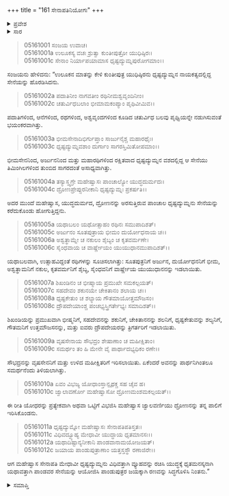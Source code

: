 +++
title = "161 ಸೇನಾಪತಿನಿಯೋಗಃ"
+++

<details><summary>ಪ್ರವೇಶ</summary>


।।   ಓಂ ಓಂ ನಮೋ ನಾರಾಯಣಾಯ।।   ಶ್ರೀ ವೇದವ್ಯಾಸಾಯ ನಮಃ ।।

ಶ್ರೀ ಕೃಷ್ಣದ್ವೈಪಾಯನ ವೇದವ್ಯಾಸ ವಿರಚಿತ  

**ಶ್ರೀ ಮಹಾಭಾರತ**

**ಉದ್ಯೋಗ ಪರ್ವ**

**ರಥಾಥಿರಥಸಂಖ್ಯ ಪರ್ವ**

**ಅಧ್ಯಾಯ 161**

</details>

<details><summary>ಸಾರ</summary>

ಯುಧಿಷ್ಠಿರನು ಸೇನಾ ನಾಯಕತ್ವವನ್ನು ಧೃಷ್ಟದ್ಯುಮ್ನನಿಗೆ ನೀಡಿದುದು (1-4). ತನ್ನ ಸೇನೆಯಲ್ಲಿರುವ ಒಬ್ಬೊಬ್ಬ ರಥಿಗಳಿಗೆ ಕೌರವ ಸೇನೆಯ ರಥಿಗಳನ್ನು ಪ್ರತ್ಯೇಕ ಪ್ರತ್ಯೇಕ ಗುರಿಯಾಗಿ ಗುರುತಿಸಿಕೊಳ್ಳುವುದು (5-12).


</details>


> 05161001 ಸಂಜಯ ಉವಾಚ।  
05161001a ಉಲೂಕಸ್ಯ ವಚಃ ಶ್ರುತ್ವಾ ಕುಂತೀಪುತ್ರೋ ಯುಧಿಷ್ಠಿರಃ।  
05161001c ಸೇನಾಂ ನಿರ್ಯಾಪಯಾಮಾಸ ಧೃಷ್ಟದ್ಯುಮ್ನಪುರೋಗಮಾಂ।।

ಸಂಜಯನು ಹೇಳಿದನು: “ಉಲೂಕನ ಮಾತನ್ನು ಕೇಳಿ ಕುಂತೀಪುತ್ರ ಯುಧಿಷ್ಠಿರನು ಧೃಷ್ಟದ್ಯುಮ್ನನ ನಾಯಕತ್ವದಲ್ಲಿದ್ದ ಸೇನೆಯನ್ನು ಹೊರಡಿಸಿದನು.

> 05161002a ಪದಾತಿನೀಂ ನಾಗವತೀಂ ರಥಿನೀಮಶ್ವವೃಂದಿನೀಂ।  
05161002c ಚತುರ್ವಿಧಬಲಾಂ ಭೀಮಾಮಕಂಪ್ಯಾಂ ಪೃಥಿವೀಮಿವ।।

ಪದಾತಿಗಳಿಂದ, ಆನೆಗಳಿಂದ, ರಥಗಳಿಂದ, ಅಶ್ವವೃಂದಗಳಿಂದ ಕೂಡಿದ ಚತುರ್ವಿಧ ಬಲವು ಪೃಥ್ವಿಯನ್ನೇ ನಡುಗಿಸುವಂತೆ ಭಯಂಕರವಾಗಿತ್ತು.

> 05161003a ಭೀಮಸೇನಾದಿಭಿರ್ಗುಪ್ತಾಂ ಸಾರ್ಜುನೈಶ್ಚ ಮಹಾರಥೈಃ।  
05161003c ಧೃಷ್ಟದ್ಯುಮ್ನವಶಾಂ ದುರ್ಗಾಂ ಸಾಗರಸ್ತಿಮಿತೋಪಮಾಂ।।

ಭೀಮಸೇನನಿಂದ, ಅರ್ಜುನನಿಂದ ಮತ್ತು ಮಹಾರಥಿಗಳಿಂದ ರಕ್ಷಿತವಾದ ಧೃಷ್ಟದ್ಯುಮ್ನನ ವಶದಲ್ಲಿದ್ದ ಆ ಸೇನೆಯು ತಿಮಿಂಗಿಲಗಳಿಂದ ತುಂಬಿದ ಸಾಗರದಂತೆ ಅಸಾಧ್ಯವಾಗಿತ್ತು.

> 05161004a ತಸ್ಯಾಸ್ತ್ವಗ್ರೇ ಮಹೇಷ್ವಾಸಃ ಪಾಂಚಾಲ್ಯೋ ಯುದ್ಧದುರ್ಮದಃ।  
05161004c ದ್ರೋಣಪ್ರೇಪ್ಸುರನೀಕಾನಿ ಧೃಷ್ಟದ್ಯುಮ್ನಃ ಪ್ರಕರ್ಷತಿ।।

ಅದರ ಮುಂದೆ ಮಹೇಷ್ವಾಸ, ಯುದ್ಧದುರ್ಮದ, ದ್ರೋಣನನ್ನು ಅರಸುತ್ತಿರುವ ಪಾಂಚಾಲ ಧೃಷ್ಟದ್ಯುಮ್ನನು ಸೇನೆಯನ್ನು ಕರೆದುಕೊಂಡು ಹೋಗುತ್ತಿದ್ದನು.

> 05161005a ಯಥಾಬಲಂ ಯಥೋತ್ಸಾಹಂ ರಥಿನಃ ಸಮುಪಾದಿಶತ್।   
05161005c ಅರ್ಜುನಂ ಸೂತಪುತ್ರಾಯ ಭೀಮಂ ದುರ್ಯೋಧನಾಯ ಚ।।  
05161006a ಅಶ್ವತ್ಥಾಮ್ನೇ ಚ ನಕುಲಂ ಶೈಬ್ಯಂ ಚ ಕೃತವರ್ಮಣೇ।  
05161006c ಸೈಂಧವಾಯ ಚ ವಾರ್ಷ್ಣೇಯಂ ಯುಯುಧಾನಮುಪಾದಿಶತ್।।

ಯಥಾಬಲವಾಗಿ, ಉತ್ಸಾಹವಿದ್ದಂತೆ ರಥಿಗಳನ್ನು ಸೂಚಿಸಲಾಗಿತ್ತು: ಸೂತಪುತ್ರನಿಗೆ ಅರ್ಜುನ, ದುರ್ಯೋಧನನಿಗೆ ಭೀಮ, ಅಶ್ವತ್ಥಾಮನಿಗೆ ನಕುಲ, ಕೃತವರ್ಮನಿಗೆ ಶೈಬ್ಯ, ಸೈಂಧವನಿಗೆ ವಾರ್ಷ್ಣೇಯ ಯುಯುಧಾನನನ್ನು ಇಡಲಾಯಿತು.

> 05161007a ಶಿಖಂಡಿನಂ ಚ ಭೀಷ್ಮಾಯ ಪ್ರಮುಖೇ ಸಮಕಲ್ಪಯತ್।  
05161007c ಸಹದೇವಂ ಶಕುನಯೇ ಚೇಕಿತಾನಂ ಶಲಾಯ ಚ।।  
05161008a ಧೃಷ್ಟಕೇತುಂ ಚ ಶಲ್ಯಾಯ ಗೌತಮಾಯೋತ್ತಮೌಜಸಂ।   
05161008c ದ್ರೌಪದೇಯಾಂಶ್ಚ ಪಂಚಭ್ಯಸ್ತ್ರಿಗರ್ತೇಭ್ಯಃ ಸಮಾದಿಶತ್।।

ಶಿಖಂಡಿಯನ್ನು ಪ್ರಮುಖವಾಗಿ ಭೀಷ್ಮನಿಗೆ, ಸಹದೇವನನ್ನು ಶಕುನಿಗೆ, ಚೇಕಿತಾನನನ್ನು ಶಲನಿಗೆ, ಧೃಷ್ಟಕೇತುವನ್ನು ಶಲ್ಯನಿಗೆ, ಗೌತಮನಿಗೆ ಉತ್ತಮೌಜಸನನ್ನು, ಮತ್ತು ಐವರು ದ್ರೌಪದೇಯರನ್ನು ತ್ರಿಗರ್ತರಿಗೆ ಇಡಲಾಯಿತು.

> 05161009a ವೃಷಸೇನಾಯ ಸೌಭದ್ರಂ ಶೇಷಾಣಾಂ ಚ ಮಹೀಕ್ಷಿತಾಂ।  
05161009c ಸಮರ್ಥಂ ತಂ ಹಿ ಮೇನೇ ವೈ ಪಾರ್ಥಾದಭ್ಯಧಿಕಂ ರಣೇ।।

ಸೌಭದ್ರನನ್ನು ವೃಷಸೇನನಿಗೆ ಮತ್ತು ಉಳಿದ ಮಹೀಕ್ಷಿತರಿಗೆ ಇರಿಸಲಾಯಿತು. ಏಕೆಂದರೆ ಅವನನ್ನು ಪಾರ್ಥನಿಗಿಂತಲೂ ಸಮರ್ಥನೆಂದು ತಿಳಿಯಲಾಗಿತ್ತು.

> 05161010a ಏವಂ ವಿಭಜ್ಯ ಯೋಧಾಂಸ್ತಾನ್ಪೃಥಕ್ಚ ಸಹ ಚೈವ ಹ।  
05161010c ಜ್ವಾಲಾವರ್ಣೋ ಮಹೇಷ್ವಾಸೋ ದ್ರೋಣಮಂಶಮಕಲ್ಪಯತ್।।

ಈ ರೀತಿ ಯೋಧರನ್ನು ಪ್ರತ್ಯೇಕವಾಗಿ ಅಥವಾ ಒಟ್ಟಿಗೆ ವಿಭಜಿಸಿ ಮಹೇಷ್ವಾಸ ಜ್ವಾಲವರ್ಣಿಯು ದ್ರೋಣನನ್ನು ತನ್ನ ಪಾಲಿಗೆ ಇರಿಸಿಕೊಂಡನು.

> 05161011a ಧೃಷ್ಟದ್ಯುಮ್ನೋ ಮಹೇಷ್ವಾಸಃ ಸೇನಾಪತಿಪತಿಸ್ತತಃ।   
05161011c ವಿಧಿವದ್ವ್ಯೂಹ್ಯ ಮೇಧಾವೀ ಯುದ್ಧಾಯ ಧೃತಮಾನಸಃ।।  
05161012a ಯಥಾದಿಷ್ಟಾನ್ಯನೀಕಾನಿ ಪಾಂಡವಾನಾಮಯೋಜಯತ್।  
05161012c ಜಯಾಯ ಪಾಂಡುಪುತ್ರಾಣಾಂ ಯತ್ತಸ್ತಸ್ಥೌ ರಣಾಜಿರೇ।।

ಆಗ ಮಹೇಷ್ವಾಸ ಸೇನಾಪತಿ ಮೇಧಾವೀ ಧೃಷ್ಟದ್ಯುಮ್ನನು ವಿಧಿವತ್ತಾಗಿ ವ್ಯೂಹವನ್ನು ರಚಿಸಿ ಯುದ್ಧಕ್ಕೆ ಧೃತಮನಸ್ಕನಾಗಿ ಯಥಾವತ್ತಾಗಿ ಪಾಂಡವರ ಸೇನೆಯನ್ನು ಆಯೋಜಿಸಿ ಪಾಂಡುಪುತ್ರರ ಜಯಕ್ಕಾಗಿ ರಣವನ್ನು ಸಿದ್ಧಗೊಳಿಸಿ ನಿಂತನು.”



<details><summary>ಸಮಾಪ್ತಿ</summary>


ಇತಿ ಶ್ರೀ ಮಹಾಭಾರತೇ ಉದ್ಯೋಗ ಪರ್ವಣಿ ರಥಾಥಿರಥಸಂಖ್ಯಾನ ಪರ್ವಣಿ ಸೇನಾಪತಿನಿಯೋಗೇ ಏಕಷಷ್ಟ್ಯಧಿಕಶತತಮೋಽಧ್ಯಾಯಃ।  
ಇದು ಶ್ರೀ ಮಹಾಭಾರತದಲ್ಲಿ ಉದ್ಯೋಗ ಪರ್ವದಲ್ಲಿ ರಥಾಥಿರಥಸಂಖ್ಯಾನ ಪರ್ವದಲ್ಲಿ ಸೇನಾಪತಿನಿಯೋಗದಲ್ಲಿ ನೂರಾಅರವತ್ತೊಂದನೆಯ ಅಧ್ಯಾಯವು.


</details>

